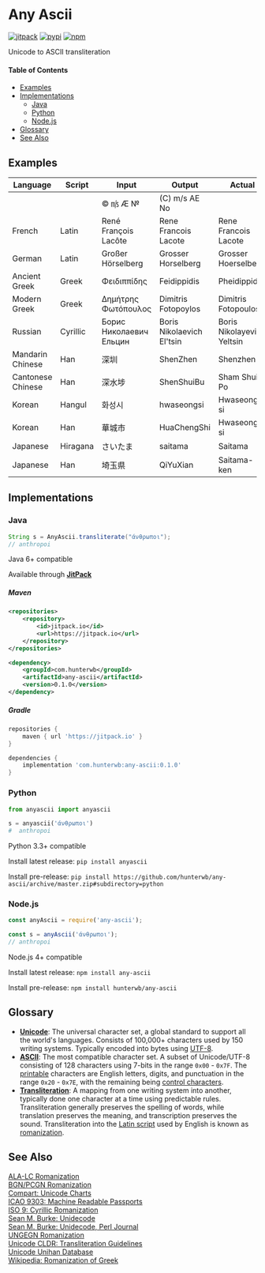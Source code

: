 # Any Ascii
[![jitpack](https://img.shields.io/jitpack/v/github/hunterwb/any-ascii)](https://jitpack.io/#com.hunterwb/any-ascii)
[![pypi](https://img.shields.io/pypi/v/anyascii)](https://pypi.org/project/anyascii/)
[![npm](https://img.shields.io/npm/v/any-ascii)](https://www.npmjs.com/package/any-ascii)

Unicode to ASCII transliteration

#### Table of Contents


- [Examples](#examples)
- [Implementations](#implementations)
  - [Java](#java)
  - [Python](#python)
  - [Node.js](#nodejs)
- [Glossary](#glossary)
- [See Also](#see-also)


## Examples

|Language|Script|Input|Output|Actual|
|---|---|---|---|---|
|||© ㎧ Æ №|(C) m/s AE No||
|French|Latin|René François Lacôte|Rene Francois Lacote|Rene Francois Lacote|
|German|Latin|Großer Hörselberg|Grosser Horselberg|Grosser Hoerselberg|
|Ancient Greek|Greek|Φειδιππίδης|Feidippidis|Pheidippides|
|Modern Greek|Greek|Δημήτρης Φωτόπουλος|Dimitris Fotopoylos|Dimitris Fotopoulos|
|Russian|Cyrillic|Борис Николаевич Ельцин|Boris Nikolaevich El'tsin|Boris Nikolayevich Yeltsin|
|Mandarin Chinese|Han|深圳|ShenZhen|Shenzhen|
|Cantonese Chinese|Han|深水埗|ShenShuiBu|Sham Shui Po|
|Korean|Hangul|화성시|hwaseongsi|Hwaseong-si|
|Korean|Han|華城市|HuaChengShi|Hwaseong-si|
|Japanese|Hiragana|さいたま|saitama|Saitama|
|Japanese|Han|埼玉県|QiYuXian|Saitama-ken|

## Implementations

### Java

```java
String s = AnyAscii.transliterate("άνθρωποι");
// anthropoi
```

Java 6+ compatible

Available through [**JitPack**](https://jitpack.io/#com.hunterwb/any-ascii)

##### Maven

```xml
<repositories>
    <repository>
        <id>jitpack.io</id>
        <url>https://jitpack.io</url>
    </repository>
</repositories>
```

```xml
<dependency>
    <groupId>com.hunterwb</groupId>
    <artifactId>any-ascii</artifactId>
    <version>0.1.0</version>
</dependency>
```

##### Gradle

```groovy
repositories {
    maven { url 'https://jitpack.io' }
}
```

```groovy
dependencies {
    implementation 'com.hunterwb:any-ascii:0.1.0'
}
```

### Python

```python
from anyascii import anyascii

s = anyascii('άνθρωποι')
#  anthropoi
```

Python 3.3+ compatible

Install latest release: `pip install anyascii`

Install pre-release: `pip install https://github.com/hunterwb/any-ascii/archive/master.zip#subdirectory=python`

### Node.js

```javascript
const anyAscii = require('any-ascii');

const s = anyAscii('άνθρωποι');
// anthropoi
```

Node.js 4+ compatible

Install latest release: `npm install any-ascii`

Install pre-release: `npm install hunterwb/any-ascii`

## Glossary

- [**Unicode**](https://en.wikipedia.org/wiki/Unicode):
The universal character set, a global standard to support all the world's languages.
Consists of 100,000+ characters used by 150 writing systems.
Typically encoded into bytes using [UTF-8](https://en.wikipedia.org/wiki/UTF-8).
- [**ASCII**](https://en.wikipedia.org/wiki/ASCII):
The most compatible character set.
A subset of Unicode/UTF-8 consisting of 128 characters using 7-bits in the range `0x00` - `0x7F`.
The [printable](https://en.wikipedia.org/wiki/ASCII#Printable_characters) characters are English letters, digits, and punctuation in the range `0x20` - `0x7E`,
with the remaining being [control characters](https://en.wikipedia.org/wiki/ASCII#Control_characters).
- [**Transliteration**](https://en.wikipedia.org/wiki/Transliteration):
A mapping from one writing system into another, typically done one character at a time using predictable rules.
Transliteration generally preserves the spelling of words, while translation preserves the meaning, and transcription preserves the sound.
Transliteration into the [Latin script](https://en.wikipedia.org/wiki/Latin_script) used by English is known as [romanization](https://en.wikipedia.org/wiki/Romanization).

## See Also

[ALA-LC Romanization](https://www.loc.gov/catdir/cpso/roman.html)  
[BGN/PCGN Romanization](https://www.gov.uk/government/publications/romanization-systems)  
[Compart: Unicode Charts](https://www.compart.com/en/unicode/)  
[ICAO 9303: Machine Readable Passports](https://www.icao.int/publications/Documents/9303_p3_cons_en.pdf)  
[ISO 9: Cyrillic Romanization](https://en.wikipedia.org/wiki/ISO_9)  
[Sean M. Burke: Unidecode](https://metacpan.org/pod/Text::Unidecode)  
[Sean M. Burke: Unidecode, Perl Journal](http://interglacial.com/tpj/22/)  
[UNGEGN Romanization](https://www.eki.ee/wgrs/)  
[Unicode CLDR: Transliteration Guidelines](http://cldr.unicode.org/index/cldr-spec/transliteration-guidelines)  
[Unicode Unihan Database](https://www.unicode.org/reports/tr38/tr38-27.html)  
[Wikipedia: Romanization of Greek](https://en.wikipedia.org/wiki/Romanization_of_Greek)